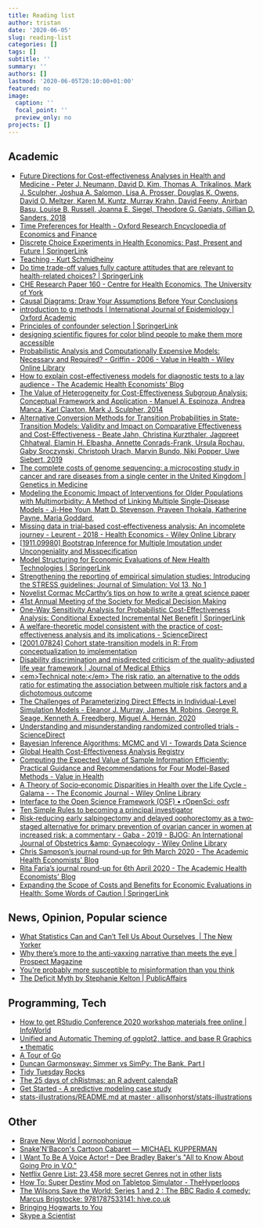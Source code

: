 ```yaml
---
title: Reading list
author: tristan
date: '2020-06-05'
slug: reading-list
categories: []
tags: []
subtitle: ''
summary: ''
authors: []
lastmod: '2020-06-05T20:10:00+01:00'
featured: no
image:
  caption: ''
  focal_point: ''
  preview_only: no
projects: []
---
```


## Academic
- [Future Directions for Cost-effectiveness Analyses in Health and Medicine - Peter J. Neumann, David D. Kim, Thomas A. Trikalinos, Mark J. Sculpher, Joshua A. Salomon, Lisa A. Prosser, Douglas K. Owens, David O. Meltzer, Karen M. Kuntz, Murray Krahn, David Feeny, Anirban Basu, Louise B. Russell, Joanna E. Siegel, Theodore G. Ganiats, Gillian D. Sanders, 2018](http://journals.sagepub.com/doi/full/10.1177/0272989X18798833)
- [Time Preferences for Health - Oxford Research Encyclopedia of Economics and Finance](https://oxfordre.com/economics/view/10.1093/acrefore/9780190625979.001.0001/acrefore-9780190625979-e-87)
- [Discrete Choice Experiments in Health Economics: Past, Present and Future | SpringerLink](https://link.springer.com/article/10.1007/s40273-018-0734-2)
- [Teaching - Kurt Schmidheiny](https://www.schmidheiny.name/teaching/shortguides.htm)
- [Do time trade-off values fully capture attitudes that are relevant to health-related choices? | SpringerLink](https://link.springer.com/article/10.1007%2Fs10198-018-1017-8)
- [CHE Research Paper 160 - Centre for Health Economics, The University of York](https://www.york.ac.uk/che/news/news-2019/che-research-paper-160/)
- [Causal Diagrams: Draw Your Assumptions Before Your Conclusions](https://www.edx.org/course/causal-diagrams-draw-your-assumptions-before-your-conclusions)
- [introduction to g methods | International Journal of Epidemiology | Oxford Academic](https://academic.oup.com/ije/article/46/2/756/2760169)
- [Principles of confounder selection | SpringerLink](https://link.springer.com/article/10.1007/s10654-019-00494-6)
- [designing scientific figures for color blind people to make them more accessible](https://www.somersault1824.com/tips-for-designing-scientific-figures-for-color-blind-readers/)
- [Probabilistic Analysis and Computationally Expensive Models: Necessary and Required? - Griffin - 2006 - Value in Health - Wiley Online Library](https://onlinelibrary.wiley.com/doi/full/10.1111/j.1524-4733.2006.00107.x)
- [How to explain cost-effectiveness models for diagnostic tests to a lay audience - The Academic Health Economists&#39; Blog](https://aheblog.com/2019/06/12/how-to-explain-cost-effectiveness-models-for-diagnostic-tests-to-a-lay-audience/)
- [The Value of Heterogeneity for Cost-Effectiveness Subgroup Analysis: Conceptual Framework and Application - Manuel A. Espinoza, Andrea Manca, Karl Claxton, Mark J. Sculpher, 2014](https://journals.sagepub.com/doi/full/10.1177/0272989X14538705)
- [Alternative Conversion Methods for Transition Probabilities in State-Transition Models: Validity and Impact on Comparative Effectiveness and Cost-Effectiveness - Beate Jahn, Christina Kurzthaler, Jagpreet Chhatwal, Elamin H. Elbasha, Annette Conrads-Frank, Ursula Rochau, Gaby Sroczynski, Christoph Urach, Marvin Bundo, Niki Popper, Uwe Siebert, 2019](https://journals.sagepub.com/doi/abs/10.1177/0272989X19851095)
- [The complete costs of genome sequencing: a microcosting study in cancer and rare diseases from a single center in the United Kingdom | Genetics in Medicine](https://www.nature.com/articles/s41436-019-0618-7)
- [Modeling the Economic Impact of Interventions for Older Populations with Multimorbidity: A Method of Linking Multiple Single-Disease Models - Ji-Hee Youn, Matt D. Stevenson, Praveen Thokala, Katherine Payne, Maria Goddard,](https://journals.sagepub.com/doi/abs/10.1177/0272989X19868987)
- [Missing data in trial‐based cost‐effectiveness analysis: An incomplete journey - Leurent - 2018 - Health Economics - Wiley Online Library](https://onlinelibrary.wiley.com/doi/full/10.1002/hec.3654)
- [[1911.09980] Bootstrap Inference for Multiple Imputation under Uncongeniality and Misspecification](https://arxiv.org/abs/1911.09980)
- [Model Structuring for Economic Evaluations of New Health Technologies | SpringerLink](https://link.springer.com/article/10.1007%2Fs40273-018-0693-7)
- [Strengthening the reporting of empirical simulation studies: Introducing the STRESS guidelines: Journal of Simulation: Vol 13, No 1](https://www.tandfonline.com/doi/10.1080/17477778.2018.1442155)
- [Novelist Cormac McCarthy’s tips on how to write a great science paper](https://www.nature.com/articles/d41586-019-02918-5)
- [41st Annual Meeting of the Society for Medical Decision Making](https://smdm.confex.com/smdm/2019/meetingapp.cgi/Paper/12315)
- [One-Way Sensitivity Analysis for Probabilistic Cost-Effectiveness Analysis: Conditional Expected Incremental Net Benefit | SpringerLink](https://link.springer.com/article/10.1007%2Fs40273-019-00869-3)
- [A welfare-theoretic model consistent with the practice of cost-effectiveness analysis and its implications - ScienceDirect](https://www.sciencedirect.com/science/article/abs/pii/S0167629619307374?dgcid=author)
- [[2001.07824] Cohort state-transition models in R: From conceptualization to implementation](https://arxiv.org/abs/2001.07824)
- [Disability discrimination and misdirected criticism of the quality-adjusted life year framework | Journal of Medical Ethics](https://jme.bmj.com/content/44/11/793.full)
- [&lt;em&gt;Technical note:&lt;/em&gt; The risk ratio, an alternative to the odds ratio for estimating the association between multiple risk factors and a dichotomous outcome](https://www.journalofdairyscience.org/article/S0022-0302(12)00225-1/fulltext)
- [The Challenges of Parameterizing Direct Effects in Individual-Level Simulation Models - Eleanor J. Murray, James M. Robins, George R. Seage, Kenneth A. Freedberg, Miguel A. Hernán, 2020](https://journals.sagepub.com/doi/abs/10.1177/0272989x19894940)
- [Understanding and misunderstanding randomized controlled trials - ScienceDirect](https://www.sciencedirect.com/science/article/pii/S0277953617307359#sec4)
- [Bayesian Inference Algorithms: MCMC and VI - Towards Data Science](https://towardsdatascience.com/bayesian-inference-algorithms-mcmc-and-vi-a8dad51ad5f5)
- [Global Health Cost-Effectiveness Analysis Registry](http://ghcearegistry.org/ghcearegistry/)
- [Computing the Expected Value of Sample Information Efficiently: Practical Guidance and Recommendations for Four Model-Based Methods - Value in Health](https://www.valueinhealthjournal.com/article/S1098-3015(20)30149-2/pdf?_returnURL=https%3A%2F%2Flinkinghub.elsevier.com%2Fretrieve%2Fpii%2FS1098301520301492%3Fshowall%3Dtrue)
- [A Theory of Socio‐economic Disparities in Health over the Life Cycle - Galama - - The Economic Journal - Wiley Online Library](https://onlinelibrary.wiley.com/doi/10.1111/ecoj.12577?platform=hootsuite&)
- [Interface to the Open Science Framework (OSF) • rOpenSci: osfr](https://docs.ropensci.org/osfr/)
- [Ten Simple Rules to becoming a principal investigator](https://journals.plos.org/ploscompbiol/article?id=10.1371/journal.pcbi.1007448)
- [Risk‐reducing early salpingectomy and delayed oophorectomy as a two‐staged alternative for primary prevention of ovarian cancer in women at increased risk: a commentary - Gaba - 2019 - BJOG: An International Journal of Obstetrics &amp;amp; Gynaecology - Wiley Online Library](https://obgyn.onlinelibrary.wiley.com/doi/10.1111/1471-0528.15651)
- [Chris Sampson’s journal round-up for 9th March 2020 - The Academic Health Economists&#39; Blog](https://aheblog.com/2020/03/09/chris-sampsons-journal-round-up-for-9th-march-2020/amp/?__twitter_impression=true)
- [Rita Faria’s journal round-up for 6th April 2020 - The Academic Health Economists&#39; Blog](https://aheblog.com/2020/04/06/rita-farias-journal-round-up-for-6th-april-2020/amp/?__twitter_impression=true)
- [Expanding the Scope of Costs and Benefits for Economic Evaluations in Health: Some Words of Caution | SpringerLink](https://link.springer.com/article/10.1007/s40273-018-0729-z)

## News, Opinion, Popular science
- [What Statistics Can and Can’t Tell Us About Ourselves  | The New Yorker](https://www.newyorker.com/magazine/2019/09/09/what-statistics-can-and-cant-tell-us-about-ourselves)
- [Why there’s more to the anti-vaxxing narrative than meets the eye | Prospect Magazine](https://www.prospectmagazine.co.uk/magazine/childhood-inoculation-rates-are-falling-but-are-anti-vaccine-campaigns-really-to-blame-anti-vaxxers-measles-medicine-health)
- [You&#39;re probably more susceptible to misinformation than you think](https://theconversation.com/youre-probably-more-susceptible-to-misinformation-than-you-think-129171)
- [The Deficit Myth by Stephanie Kelton | PublicAffairs](https://www.publicaffairsbooks.com/titles/stephanie-kelton/the-deficit-myth/9781541736184/)

## Programming, Tech
- [How to get RStudio Conference 2020 workshop materials free online | InfoWorld](https://www.infoworld.com/article/3527294/get-rstudio-conference-2020-workshop-materials-free-online.amp.html)
- [Unified and Automatic Theming of ggplot2, lattice, and base R Graphics • thematic](https://rstudio.github.io/thematic/)
- [A Tour of Go](https://tour.golang.org/welcome/1)
- [Duncan Garmonsway: Simmer vs SimPy: The Bank, Part I](https://nacnudus.github.io/duncangarmonsway/posts/2016-05-11-simmer-bank-1/)
- [Tidy Tuesday Rocks](https://nsgrantham.shinyapps.io/tidytuesdayrocks/)
- [The 25 days of chRistmas: an R advent calendaR](https://kiirstio.wixsite.com/kowen/post/the-25-days-of-christmas-an-r-advent-calendar)
- [Get Started - A predictive modeling case study](https://www.tidymodels.org/start/case-study/)
- [stats-illustrations/README.md at master · allisonhorst/stats-illustrations](https://github.com/allisonhorst/stats-illustrations/blob/master/README.md)

## Other
- [Brave New World | pornophonique](https://pornophonique.bandcamp.com/album/brave-new-world)
- [Snake&#39;N&#39;Bacon&#39;s Cartoon Cabaret — MICHAEL KUPPERMAN](https://michaelkupperman.com/snakenbacons-cartoon-cabaret/)
- [I Want To Be A Voice Actor! – Dee Bradley Baker&#39;s &quot;All to Know About Going Pro in V.O.&quot;](https://iwanttobeavoiceactor.com/)
- [Netflix Genre List: 23,458 more secret Genres not in other lists](https://www.finder.com/netflix/genre-list)
- [How To: Super Destiny Mod on Tabletop Simulator - TheHyperloops](https://www.thehyperloops.com/howtosuperdestiny/)
- [The Wilsons Save the World: Series 1 and 2 : The BBC Radio 4 comedy: Marcus Brigstocke: 9781787533141: hive.co.uk](https://www.hive.co.uk/Product/Marcus-Brigstocke/The-Wilsons-Save-the-World-Series-1-and-2--The-BBC-Radio-4-comedy/24937410)
- [Bringing Hogwarts to You](https://www.wizardingworld.com/collections/harry-potter-at-home)
- [Skype a Scientist](https://docs.google.com/forms/d/e/1FAIpQLSexoOAaRu4-HUCr8K5MGOa8lSWjwaCArfb4VWUyuWcyVDo6rQ/viewform)


